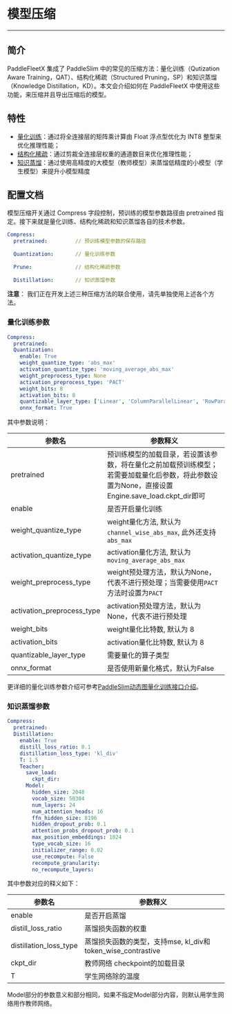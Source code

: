 # 模型压缩

------------------------------------------------------------------------------------------

## **简介**

PaddleFleetX 集成了 PaddleSlim 中的常见的压缩方法：量化训练（Qutization Aware Training，QAT）、结构化稀疏（Structured Pruning，SP）和知识蒸馏（Knowledge Distillation，KD）。本文会介绍如何在 PaddleFleetX 中使用这些功能，来压缩并且导出压缩后的模型。

## **特性**

- <a href=https://github.com/PaddlePaddle/PaddleSlim/tree/release/2.4/demo/dygraph/quant>量化训练</a>：通过将全连接层的矩阵乘计算由 Float 浮点型优化为 INT8 整型来优化推理性能；
- <a href=https://github.com/PaddlePaddle/PaddleSlim/tree/release/2.4/demo/dygraph/pruning>结构化稀疏</a>：通过剪裁全连接层权重的通道数目来优化推理性能；
- <a href=#知识蒸馏>知识蒸馏</a>：通过使用高精度的大模型（教师模型）来蒸馏低精度的小模型（学生模型）来提升小模型精度



## **配置文档**

模型压缩开关通过 Compress 字段控制，预训练的模型参数路径由 pretrained 指定。接下来就是量化训练、结构化稀疏和知识蒸馏各自的技术参数。

```yaml
Compress:
  pretrained:         // 预训练模型参数的保存路径
  
  Quantization:       // 量化训练参数
    
  Prune:              // 结构化稀疏参数
  
  Distillation:       // 知识蒸馏参数
```

**注意**： 我们正在开发上述三种压缩方法的联合使用，请先单独使用上述各个方法。

### **量化训练参数**

```yaml
Compress:
  pretrained:
  Quantization:
    enable: True
    weight_quantize_type: 'abs_max'
    activation_quantize_type: 'moving_average_abs_max'
    weight_preprocess_type: None
    activation_preprocess_type: 'PACT'
    weight_bits: 8
    activation_bits: 8
    quantizable_layer_type: ['Linear', 'ColumnParallelLinear', 'RowParallelLinear']
    onnx_format: True
```

其中参数说明：

| **参数名**                   | **参数释义**                              |
|-----------------------------|-----------------------------------------|
| pretrained                  | 预训练模型的加载目录，若设置该参数，将在量化之前加载预训练模型；若需要加载量化后参数，将此参数设置为None，直接设置Engine.save_load.ckpt_dir即可       |
| enable                      | 是否开启量化训练                           |
| weight_quantize_type        | weight量化方法, 默认为`channel_wise_abs_max`, 此外还支持`abs_max` |
| activation_quantize_type    | activation量化方法, 默认为`moving_average_abs_max`               |
| weight_preprocess_type      | weight预处理方法，默认为None，代表不进行预处理；当需要使用`PACT`方法时设置为`PACT` |
| activation_preprocess_type  | activation预处理方法，默认为None，代表不进行预处理                   |
| weight_bits                 | weight量化比特数, 默认为 8                                        |
| activation_bits             | activation量化比特数, 默认为 8                                    |
| quantizable_layer_type      | 需要量化的算子类型                                                |
| onnx_format                 | 是否使用新量化格式，默认为False                                     |

更详细的量化训练参数介绍可参考[PaddleSlim动态图量化训练接口介绍](https://github.com/PaddlePaddle/PaddleSlim/blob/develop/docs/zh_cn/api_cn/dygraph/quanter/qat.rst)。

### **知识蒸馏参数**

```yaml
Compress:
  pretrained:
  Distillation:
    enable: True
    distill_loss_ratio: 0.1 
    distillation_loss_type: 'kl_div'
    T: 1.5
    Teacher:
      save_load:
        ckpt_dir: 
      Model:
        hidden_size: 2048
        vocab_size: 50304
        num_layers: 24
        num_attention_heads: 16 
        ffn_hidden_size: 8196
        hidden_dropout_prob: 0.1
        attention_probs_dropout_prob: 0.1
        max_position_embeddings: 1024
        type_vocab_size: 16
        initializer_range: 0.02
        use_recompute: False 
        recompute_granularity:
        no_recompute_layers:
```

其中参数对应的释义如下：

| **参数名**             | **参数释义**                                                |
| ---------------------- | ----------------------------------------------------------- |
| enable                 | 是否开启蒸馏                                                |
| distill_loss_ratio     | 蒸馏损失函数的权重                                          |
| distillation_loss_type | 蒸馏损失函数的类型，支持mse, kl_div和token_wise_contrastive |
| ckpt_dir               | 教师网络 checkpoint的加载目录                               |
| T                      | 学生网络除的温度                                            |

Model部分的参数意义和部分相同，如果不指定Model部分内容，则默认用学生网络用作教师网络。
